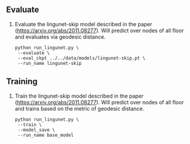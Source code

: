 ## Evaluate

1. Evaluate the lingunet-skip model described in the paper (https://arxiv.org/abs/2011.08277). Will predict over nodes of all floor and evaluates via geodesic distance. 
   ```
   python run_lingunet.py \
    --evaluate \
    --eval_ckpt ../../data/models/lingunet-skip.pt \
    --run_name lingunet-skip
   ```

## Training

1. Train the lingunet-skip model described in the paper (https://arxiv.org/abs/2011.08277). Will predict over nodes of all floor and trains based on the metric of geodesic distance. 
   ```
   python run_lingunet.py \
    --train \
    --model_save \
    --run_name base_model 
   ```
